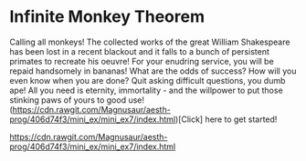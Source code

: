 # Infinite Monkey Theorem
Calling all monkeys! The collected works of the great William Shakespeare has been lost in a recent blackout and it falls to a bunch of persistent primates to recreate his oeuvre! For your enudring service, you will be repaid handsomely in bananas! What are the odds of success? How will you even know when you are done? Quit asking difficult questions, you dumb ape! All you need is eternity, immortality - and the willpower to put those stinking paws of yours to good use! (https://cdn.rawgit.com/Magnusaur/aesth-prog/406d74f3/mini_ex/mini_ex7/index.html)[Click] here to get started!

https://cdn.rawgit.com/Magnusaur/aesth-prog/406d74f3/mini_ex/mini_ex7/index.html
